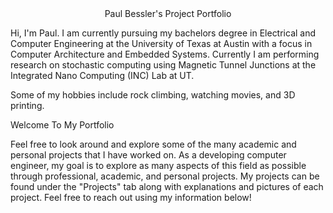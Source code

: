 
<center>Paul Bessler's Project Portfolio</center>


Hi, I'm Paul. I am currently pursuing my bachelors degree in Electrical and Computer Engineering at the University of Texas at Austin with a focus in Computer Architecture and Embedded Systems. Currently I am performing research on stochastic computing using Magnetic Tunnel Junctions at the Integrated Nano Computing (INC) Lab at UT.

Some of my hobbies include rock climbing, watching movies, and 3D printing.

Welcome To My Portfolio

Feel free to look around and explore some of the many academic and personal projects that I have worked on. As a developing computer engineer, my goal is to explore as many aspects of this field as possible through professional, academic, and personal projects. My projects can be found under the "Projects" tab along with explanations and pictures of each project. Feel free to reach out using my information below!
